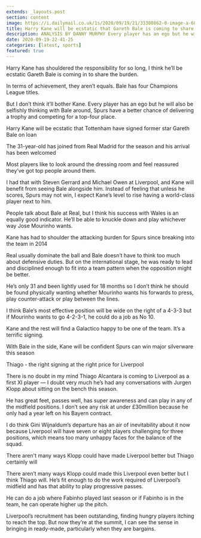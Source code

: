 ```yaml
---
extends: _layouts.post
section: content
image: https://i.dailymail.co.uk/1s/2020/09/19/21/33380862-0-image-a-68_1600546029996.jpg 
title: Harry Kane will be ecstatic that Gareth Bale is coming to share the goalscoring burden 
description: ANALYSIS BY DANNY MURPHY Every player has an ego but he will also be selfishly thinking with Bale around, Spurs have a better chance of delivering a trophy and competing for a top-four place. 
date: 2020-09-19-22-41-25 
categories: [latest, sports] 
featured: true 
--- 
```

Harry Kane has shouldered the responsibility for so long, I think he’ll be ecstatic Gareth Bale is coming in to share the burden.

In terms of achievement, they aren’t equals. Bale has four Champions League titles.

But I don’t think it’ll bother Kane. Every player has an ego but he will also be selfishly thinking with Bale around, Spurs have a better chance of delivering a trophy and competing for a top-four place.

Harry Kane will be ecstatic that Tottenham have signed former star Gareth Bale on loan

The 31-year-old has joined from Real Madrid for the season and his arrival has been welcomed

Most players like to look around the dressing room and feel reassured they’ve got top people around them.

I had that with Steven Gerrard and Michael Owen at Liverpool, and Kane will benefit from seeing Bale alongside him. Instead of feeling that unless he scores, Spurs may not win, I expect Kane’s level to rise having a world-class player next to him.

People talk about Bale at Real, but I think his success with Wales is an equally good indicator. He’ll be able to knuckle down and play whichever way Jose Mourinho wants.

Kane has had to shoulder the attacking burden for Spurs since breaking into the team in 2014

Real usually dominate the ball and Bale doesn’t have to think too much about defensive duties. But on the international stage, he was ready to lead and disciplined enough to fit into a team pattern when the opposition might be better.

He’s only 31 and been lightly used for 18 months so I don’t think he should be found physically wanting whether Mourinho wants his forwards to press, play counter-attack or play between the lines.

I think Bale’s most effective position will be wide on the right of a 4-3-3 but if Mourinho wants to go 4-2-3-1, he could do a job as No 10.

Kane and the rest will find a Galactico happy to be one of the team. It’s a terrific signing.

With Bale in the side, Kane will be confident Spurs can win major silverware this season

Thiago - the right signing at the right price for Liverpool 

There is no doubt in my mind Thiago Alcantara is coming to Liverpool as a first XI player — I doubt very much he’s had any conversations with Jurgen Klopp about sitting on the bench this season.

He has great feet, passes well, has super awareness and can play in any of the midfield positions. I don’t see any risk at under £30million because he only had a year left on his Bayern contract.

I do think Gini Wijnaldum’s departure has an air of inevitability about it now because Liverpool will have seven or eight players challenging for three positions, which means too many unhappy faces for the balance of the squad.

There aren't many ways Klopp could have made Liverpool better but Thiago certainly will

There aren’t many ways Klopp could made this Liverpool even better but I think Thiago will. He’s fit enough to do the work required of Liverpool’s midfield and has that ability to play progressive passes.

He can do a job where Fabinho played last season or if Fabinho is in the team, he can operate higher up the pitch.

Liverpool’s recruitment has been outstanding, finding hungry players itching to reach the top. But now they’re at the summit, I can see the sense in bringing in ready-made, particularly when they are bargains. 

